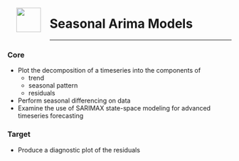 <img src="http://imgur.com/1ZcRyrc.png" style="float: left; margin: 20px; height: 55px">

# Seasonal Arima Models
---

### Core

- Plot the decomposition of a timeseries into the components of
    - trend 
    - seasonal pattern
    - residuals
- Perform seasonal differencing on data
- Examine the use of SARIMAX state-space modeling for advanced timeseries forecasting

### Target
- Produce a diagnostic plot of the residuals
